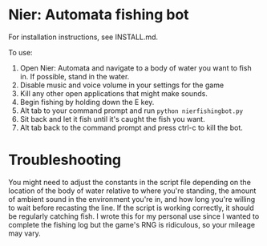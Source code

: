 # Nier: Automata fishing bot

For installation instructions, see INSTALL.md.

To use:

1. Open Nier: Automata and navigate to a body of water you want to fish in. If possible, stand in the water.
2. Disable music and voice volume in your settings for the game
3. Kill any other open applications that might make sounds.
4. Begin fishing by holding down the E key.
4. Alt tab to your command prompt and run `python nierfishingbot.py`
5. Sit back and let it fish until it's caught the fish you want.
6. Alt tab back to the command prompt and press ctrl-c to kill the bot.

# Troubleshooting

You might need to adjust the constants in the script file depending on the location of the body of water relative to where you're standing, the amount of ambient sound in the environment you're in, and how long you're willing to wait before recasting the line. If the script is working correctly, it should be regularly catching fish. I wrote this for my personal use since I wanted to complete the fishing log but the game's RNG is ridiculous, so your mileage may vary.
